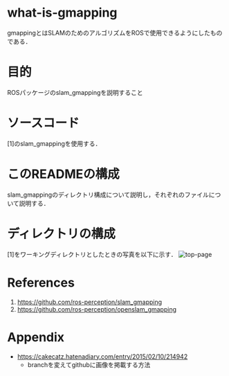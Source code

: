 # what-is-gmapping
gmappingとはSLAMのためのアルゴリズムをROSで使用できるようにしたものである．
# 目的
ROSパッケージのslam_gmappingを説明すること
# ソースコード
[1]のslam_gmappingを使用する．
# このREADMEの構成
slam_gmappingのディレクトリ構成について説明し，それぞれのファイルについて説明する．
# ディレクトリの構成
[1]をワーキングディレクトリとしたときの写真を以下に示す．
![top-page](https://raw.githubusercontent.com/cakecatz/garage/images/garage-screenshot-01.png)
# 

# References
1. https://github.com/ros-perception/slam_gmapping
1. https://github.com/ros-perception/openslam_gmapping



# Appendix
* https://cakecatz.hatenadiary.com/entry/2015/02/10/214942
    * branchを変えてgithubに画像を掲載する方法